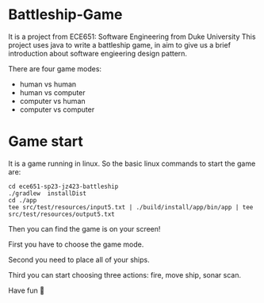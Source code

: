 # Battleship-Game
It is a project from ECE651: Software Engineering from Duke University
This project uses java to write a battleship game, in aim to give us a brief introduction about software engieering design pattern.

There are four game modes: 
- human vs human
- human vs computer
- computer vs human
- computer vs computer
# Game start
It is a game running in linux. 
So the basic linux commands to start the game are:
```
cd ece651-sp23-jz423-battleship
./gradlew  installDist         
cd ./app
tee src/test/resources/input5.txt | ./build/install/app/bin/app | tee src/test/resources/output5.txt
```
Then you can find the game is on your screen!

First you have to choose the game mode.

Second you need to place all of your ships.

Third you can start choosing three actions: fire, move ship, sonar scan.

Have fun :star_struck:	
